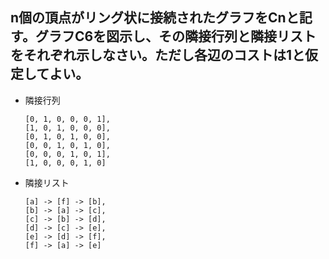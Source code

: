## n個の頂点がリング状に接続されたグラフをCnと記す。グラフC6を図示し、その隣接行列と隣接リストをそれぞれ示しなさい。ただし各辺のコストは1と仮定してよい。
- 隣接行列
  ```
  [0, 1, 0, 0, 0, 1],
  [1, 0, 1, 0, 0, 0],
  [0, 1, 0, 1, 0, 0],
  [0, 0, 1, 0, 1, 0],
  [0, 0, 0, 1, 0, 1],
  [1, 0, 0, 0, 1, 0]
  ```
- 隣接リスト
  ```
  [a] -> [f] -> [b],
  [b] -> [a] -> [c],
  [c] -> [b] -> [d],
  [d] -> [c] -> [e],
  [e] -> [d] -> [f],
  [f] -> [a] -> [e]
  ```
